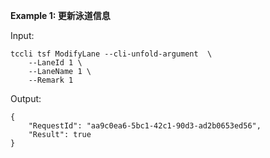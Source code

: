 **Example 1: 更新泳道信息**



Input: 

```
tccli tsf ModifyLane --cli-unfold-argument  \
    --LaneId 1 \
    --LaneName 1 \
    --Remark 1
```

Output: 
```
{
    "RequestId": "aa9c0ea6-5bc1-42c1-90d3-ad2b0653ed56",
    "Result": true
}
```

